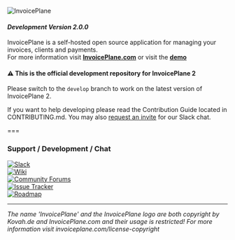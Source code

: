 ![InvoicePlane](http://invoiceplane.com/content/logo/PNG/logo_300x150.png)
#### _Development Version 2.0.0_

InvoicePlane is a self-hosted open source application for managing your invoices, clients and payments.    
For more information visit __[InvoicePlane.com](https://invoiceplane.com)__ or visit the __[demo](https://demo.invoiceplane.com)__

#### :warning: This is the official development repository for InvoicePlane 2

Please switch to the `develop` branch to work on the latest version of InvoicePlane 2.

If you want to help developing please read the Contribution Guide located in CONTRIBUTING.md.
You may also [request an invite](https://invoiceplane-slack.herokuapp.com/) for our Slack chat.

===

### Support / Development / Chat

[![Slack](https://img.shields.io/badge/Chat%3A-Slack-429ae1.svg)](https://invoiceplane-slack.herokuapp.com/)  
[![Wiki](https://img.shields.io/badge/Help%3A-Official%20Wiki-429ae1.svg)](https://wiki.invoiceplane.com/)  
[![Community Forums](https://img.shields.io/badge/Help%3A-Community%20Forums-429ae1.svg)](https://community.invoiceplane.com/)  
[![Issue Tracker](https://img.shields.io/badge/Development%3A-Issue%20Tracker-429ae1.svg)](https://development.invoiceplane.com/)   
[![Roadmap](https://img.shields.io/badge/Development%3A-Roadmap-429ae1.svg)](https://go.invoiceplane.com/roadmapv1)  

---
  
*The name 'InvoicePlane' and the InvoicePlane logo are both copyright by Kovah.de and InvoicePlane.com
and their usage is restricted! For more information visit invoiceplane.com/license-copyright*
